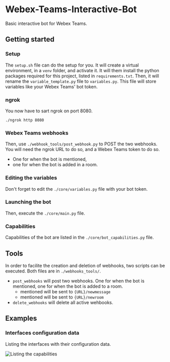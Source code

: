 # Webex-Teams-Interactive-Bot
Basic interactive bot for Webex Teams.

## Getting started
### Setup
The `setup.sh` file can do the setup for you. It will create a virtual environment, in a `venv` folder, and activate it.
It will them install the python packages required for this project, listed in `requirements.txt`.
Then, it will rename the `variable_template.py` file to `variables.py`. This file will store variables like your Webex Teams' bot token.

### ngrok
You now have to sart ngrok on port 8080. 

```./ngrok http 8080```

### Webex Teams webhooks
Then, use `./webhook_tools/post_webhook.py` to POST the two webhooks. You will need the ngrok URL to do so, and a Webex Teams token to do so.
* One for when the bot is mentioned,
* one for when the bot is added in a room.

### Editing the variables
Don't forget to edit the `./core/variables.py` file with your bot token.

### Launching the bot
Then, execute the `./core/main.py` file.

### Capabilities

Capabilities of the bot are listed in the `./core/bot_capabilities.py` file.

## Tools
In order to facilite the creation and deletion of webhooks, two scripts can be executed. Both files are in `./webhooks_tools/`.
* `post_webhooks` will post two webhooks. One for when the bot is mentioned, one for when the bot is added to a room.
    * mentioned will be sent to `{URL}/newmessage`
    * mentioned will be sent to `{URL}/newroom`
* `delete_webhooks` will delete all active wehbooks.

## Examples

### Interfaces configuration data

Listing the interfaces with their configuration data.

![Listing the capabilities](https://i.imgur.com/G7wlb1ql.png)
